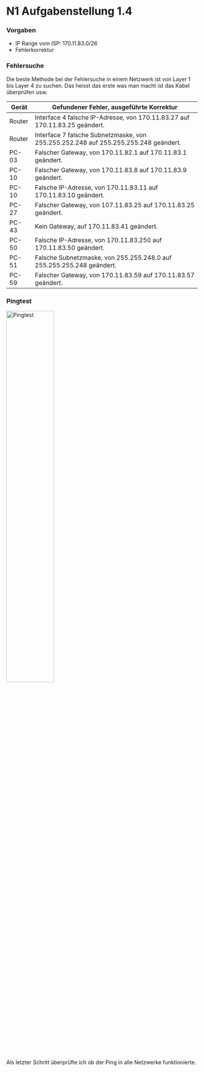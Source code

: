 # N1 Aufgabenstellung 1.4

### Vorgaben
- IP Range vom ISP: 170.11.83.0/26
- Fehlerkorrektur 

### Fehlersuche

Die beste Methode bei der Fehlersuche in einem Netzwerk ist von Layer 1 bis Layer 4 zu suchen. Das heisst das erste was man macht ist das Kabel überprüfen usw. 

| Gerät  | Gefundener Fehler, ausgeführte Korrektur                                            |
| ------ | ----------------------------------------------------------------------------------- |
| Router | Interface 4 falsche IP-Adresse, von 170.11.83.27 auf 170.11.83.25 geändert.         |
| Router | Interface 7 falsche Subnetzmaske, von 255.255.252.248 auf 255.255.255.248 geändert. |
| PC-03  | Falscher Gateway, von 170.11.82.1 auf 170.11.83.1 geändert.                         |
| PC-10  | Falscher Gateway, von 170.11.83.8 auf 170.11.83.9 geändert.                         |
| PC-10  | Falsche IP-Adresse, von 170.11.83.11 auf 170.11.83.10 geändert.                     |
| PC-27  | Falscher Gateway, von 107.11.83.25 auf 170.11.83.25 geändert.                       |
| PC-43  | Kein Gateway, auf 170.11.83.41 geändert.                                            |
| PC-50  | Falsche IP-Adresse, von 170.11.83.250 auf 170.11.83.50 geändert.                    |
| PC-51  | Falsche Subnetzmaske, von 255.255.248.0 auf 255.255.255.248 geändert.               |
| PC-59  | Falscher Gateway, von 170.11.83.59 auf 170.11.83.57 geändert.                       |

### Pingtest
<img width=50% height=50% alt="Pingtest" src="">

Als letzter Schritt überprüfte ich ob der Ping in alle Netzwerke funktionierte. 